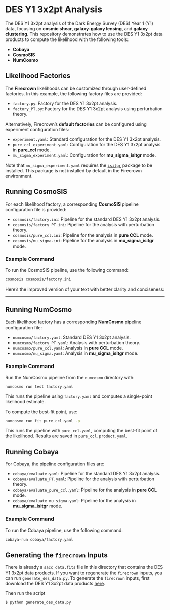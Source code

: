 # DES Y1 3x2pt Analysis

The DES Y1 3x2pt analysis of the Dark Energy Survey (DES) Year 1 (Y1) data, focusing on
**cosmic shear**, **galaxy-galaxy lensing**, and **galaxy clustering**. This repository
demonstrates how to use the DES Y1 3x2pt data products to compute the likelihood with
the following tools:

- **Cobaya**  
- **CosmoSIS**  
- **NumCosmo**  

## Likelihood Factories

The **Firecrown** likelihoods can be customized through user-defined factories. In this
example, the following factory files are provided:

- `factory.py`: Factory for the DES Y1 3x2pt analysis.
- `factory_PT.py`: Factory for the DES Y1 3x2pt analysis using perturbation theory.

Alternatively, Firecrown’s **default factories** can be configured using experiment
configuration files:

- `experiment.yaml`: Standard configuration for the DES Y1 3x2pt analysis.
- `pure_ccl_experiment.yaml`: Configuration for the DES Y1 3x2pt analysis in
  **pure_ccl** mode.
- `mu_sigma_experiment.yaml`: Configuration for **mu_sigma_isitgr** mode.

Note that `mu_sigma_experiment.yaml` requires the
[`isitgr`](https://github.com/mishakb/ISiTGR) package to be installed. This package is
not installed by default in the Firecrown environment.

## Running CosmoSIS

For each likelihood factory, a corresponding **CosmoSIS** pipeline configuration file is
provided:

- `cosmosis/factory.ini`: Pipeline for the standard DES Y1 3x2pt analysis.
- `cosmosis/factory_PT.ini`: Pipeline for the analysis with perturbation theory.
- `cosmosis/pure_ccl.ini`: Pipeline for the analysis in **pure CCL** mode.
- `cosmosis/mu_sigma.ini`: Pipeline for the analysis in **mu_sigma_isitgr** mode.

### Example Command

To run the CosmoSIS pipeline, use the following command:

```bash
cosmosis cosmosis/factory.ini
```

Here’s the improved version of your text with better clarity and conciseness:  

---

## Running NumCosmo  

Each likelihood factory has a corresponding **NumCosmo** pipeline configuration file:  

- `numcosmo/factory.yaml`: Standard DES Y1 3x2pt analysis.  
- `numcosmo/factory_PT.yaml`: Analysis with perturbation theory.  
- `numcosmo/pure_ccl.yaml`: Analysis in **pure CCL** mode.  
- `numcosmo/mu_sigma.yaml`: Analysis in **mu_sigma_isitgr** mode.  

### Example Command  

Run the NumCosmo pipeline from the `numcosmo` directory with:  

```bash
numcosmo run test factory.yaml
```  

This runs the pipeline using `factory.yaml` and computes a single-point likelihood
estimate.  

To compute the best-fit point, use:  

```bash
numcosmo run fit pure_ccl.yaml -p
```  

This runs the pipeline with `pure_ccl.yaml`, computing the best-fit point of the
likelihood. Results are saved in `pure_ccl.product.yaml`.

## Running Cobaya

For Cobaya, the pipeline configuration files are:

- `cobaya/evaluate.yaml`: Pipeline for the standard DES Y1 3x2pt analysis.
- `cobaya/evaluate_PT.yaml`: Pipeline for the analysis with perturbation theory.
- `cobaya/evaluate_pure_ccl.yaml`: Pipeline for the analysis in **pure CCL** mode.
- `cobaya/evaluate_mu_sigma.yaml`: Pipeline for the analysis in **mu_sigma_isitgr** mode.

### Example Command

To run the Cobaya pipeline, use the following command:

```bash
cobaya-run cobaya/factory.yaml
```

## Generating the `firecrown` Inputs

There is already a `sacc_data.fits` file in this directory that contains the DES Y1
3x2pt data products. If you want to regenerate the `firecrown` inputs, you can run
`generate_des_data.py`. To generate the `firecrown` inputs, first download the DES Y1
3x2pt data products
[here](http://desdr-server.ncsa.illinois.edu/despublic/y1a1_files/chains/2pt_NG_mcal_1110.fits).

Then run the script

```bash
$ python generate_des_data.py
```

